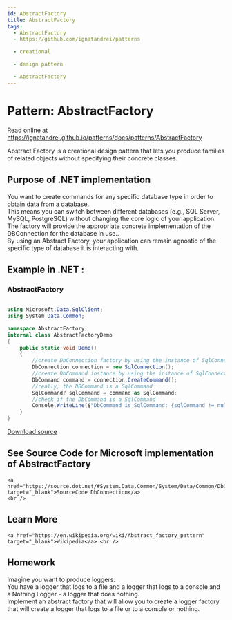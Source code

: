 ```yaml
---
id: AbstractFactory
title: AbstractFactory
tags:
  - AbstractFactory
  - https://github.com/ignatandrei/patterns

  - creational

  - design pattern

  - AbstractFactory
---
```


# Pattern:  AbstractFactory

Read online at https://ignatandrei.github.io/patterns/docs/patterns/AbstractFactory

<!-- id : 17 -->
Abstract Factory is a creational design pattern that lets you produce families of related objects without specifying their concrete classes.    <br />

## Purpose of .NET implementation

You want to create commands for any specific database type in order to obtain data from a database.    <br />
This means you can switch between different databases (e.g., SQL Server, MySQL, PostgreSQL) without changing the core logic of your application.    <br />
The factory will provide the appropriate concrete implementation of the DBConnection for the database in use..    <br />
By using an Abstract Factory, your application can remain agnostic of the specific type of database it is interacting with.    <br />

## Example in .NET : 


###  AbstractFactory
```csharp showLineNumbers title="AbstractFactory example for Pattern AbstractFactory"

using Microsoft.Data.SqlClient;
using System.Data.Common;

namespace AbstractFactory;
internal class AbstractFactoryDemo
{
    public static void Demo()
    {
        //create DbConnection factory by using the instance of SqlConnection
        DbConnection connection = new SqlConnection();
        //create DbCommand instance by using the instance of SqlConnection
        DbCommand command = connection.CreateCommand();
        //really, the DBCommand is a SqlCommand
        SqlCommand? sqlCommand = command as SqlCommand;
        //check if the DbCommand is a SqlCommand
        Console.WriteLine($"DbCommand is SqlCommand: {sqlCommand != null}");
    }
}

```


[Download source](/zipSourceCodes/abstractfactory.zip)



## See Source Code for Microsoft implementation of AbstractFactory

    <a href="https://source.dot.net/#System.Data.Common/System/Data/Common/DbConnection.cs" target="_blank">SourceCode DbConnection</a>
    <br />


## Learn More

    <a href="https://en.wikipedia.org/wiki/Abstract_factory_pattern" target="_blank">Wikipedia</a> <br />


## Homework


Imagine you want to produce loggers.    <br />
You have a logger that logs to a file and a logger that logs to a console and a Nothing Logger - a logger that does nothing.    <br />
Implement an abstract factory that will allow you to create a logger factory that will create a logger that logs to a file or to a console or nothing.    <br />


